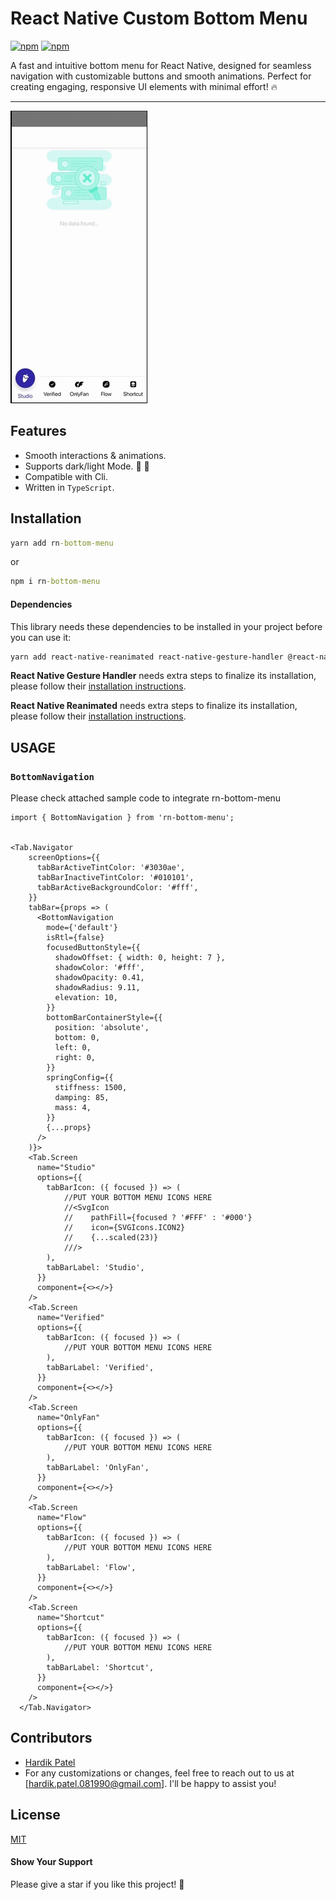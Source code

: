 # React Native Custom Bottom Menu

[![npm](https://img.shields.io/npm/l/rn-bottom-menu?style=flat-square)](https://www.npmjs.com/package/rn-bottom-menu) [![npm](https://img.shields.io/badge/types-included-blue?style=flat-square)](https://www.npmjs.com/package/rn-bottom-menu) 

A fast and intuitive bottom menu for React Native, designed for seamless navigation with customizable buttons and smooth animations. Perfect for creating engaging, responsive UI elements with minimal effort! 🔥

---

![bottom-menu-preview](https://raw.githubusercontent.com/crackers256/rn-bottom-menu/main/preview.gif?token=GHSAT0AAAAAAC5Q4GKDJ7ECP46RHJENGFGYZ4MRX6A)

## Features

- Smooth interactions & animations.
- Supports dark/light Mode. 🌚 🌝
- Compatible with Cli.
- Written in `TypeScript`.

## Installation

```cmd
yarn add rn-bottom-menu
```
or

```cmd
npm i rn-bottom-menu
```

#### Dependencies

This library needs these dependencies to be installed in your project before you can use it:

```bash
yarn add react-native-reanimated react-native-gesture-handler @react-navigation/bottom-tabs @react-navigation/native d3-shape
```

**React Native Gesture Handler** needs extra steps to finalize its installation, please follow their [installation instructions](https://github.com/software-mansion/react-native-gesture-handler).

**React Native Reanimated** needs extra steps to finalize its installation, please follow their [installation instructions](https://docs.swmansion.com/react-native-reanimated/docs).

## USAGE

### `BottomNavigation`

Please check attached sample code to integrate rn-bottom-menu

```tsx
import { BottomNavigation } from 'rn-bottom-menu';


<Tab.Navigator
    screenOptions={{
      tabBarActiveTintColor: '#3030ae',
      tabBarInactiveTintColor: '#010101',
      tabBarActiveBackgroundColor: '#fff',
    }}
    tabBar={props => (
      <BottomNavigation
        mode={'default'}
        isRtl={false}
        focusedButtonStyle={{
          shadowOffset: { width: 0, height: 7 },
          shadowColor: '#fff',
          shadowOpacity: 0.41,
          shadowRadius: 9.11,
          elevation: 10,
        }}
        bottomBarContainerStyle={{
          position: 'absolute',
          bottom: 0,
          left: 0,
          right: 0,
        }}
        springConfig={{
          stiffness: 1500,
          damping: 85,
          mass: 4,
        }}
        {...props}
      />
    )}>
    <Tab.Screen
      name="Studio"
      options={{
        tabBarIcon: ({ focused }) => (
            //PUT YOUR BOTTOM MENU ICONS HERE
            //<SvgIcon
            //    pathFill={focused ? '#FFF' : '#000'}
            //    icon={SVGIcons.ICON2}
            //    {...scaled(23)}
            ///>
        ),
        tabBarLabel: 'Studio',
      }}
      component={<></>}
    />
    <Tab.Screen
      name="Verified"
      options={{
        tabBarIcon: ({ focused }) => (
            //PUT YOUR BOTTOM MENU ICONS HERE
        ),
        tabBarLabel: 'Verified',
      }}
      component={<></>}
    />
    <Tab.Screen
      name="OnlyFan"
      options={{
        tabBarIcon: ({ focused }) => (
            //PUT YOUR BOTTOM MENU ICONS HERE
        ),
        tabBarLabel: 'OnlyFan',
      }}
      component={<></>}
    />
    <Tab.Screen
      name="Flow"
      options={{
        tabBarIcon: ({ focused }) => (
            //PUT YOUR BOTTOM MENU ICONS HERE
        ),
        tabBarLabel: 'Flow',
      }}
      component={<></>}
    />
    <Tab.Screen
      name="Shortcut"
      options={{
        tabBarIcon: ({ focused }) => (
            //PUT YOUR BOTTOM MENU ICONS HERE
        ),
        tabBarLabel: 'Shortcut',
      }}
      component={<></>}
    />
  </Tab.Navigator>

```



## Contributors

- [Hardik Patel](mailto:hardik.patel.081990@gmail.com)
- For any customizations or changes, feel free to reach out to us at [hardik.patel.081990@gmail.com]. I'll be happy to assist you!

## License

[MIT](./LICENSE)

#### Show Your Support

Please give a star if you like this project! 🤩
